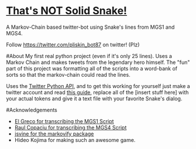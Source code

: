 # [That's NOT Solid Snake!](https://www.youtube.com/watch?v=98EkbjK9YiI)
A Markov-Chain based twitter-bot using Snake's lines from MGS1 and MGS4.

Follow https://twitter.com/pliskin_bot87 on twitter! (Plz)


#About
My first real python project (even if it's only 25 lines). Uses a Markov Chain and makes tweets from the legendary hero himself. 
The "fun" part of this project was formatting all of the scripts into a word-bank of sorts so that the markov-chain could read the lines.

Uses the [Twitter Python API](https://github.com/bear/python-twitter), and to get this working for yourself just make a twitter account and read [this guide](https://python-twitter.readthedocs.io/en/latest/getting_started.html), replace all of the [insert stuff here] with your actual tokens and give it a text file with your favorite Snake's dialog.

#Acknowledgements 
+ [El Greco for transcribing the MGS1 Script](http://www.ign.com/faqs/2004/metal-gear-solid-game-script-506035)
+ [Raul Copaciu for transcribing the MGS4 Script](https://www.gamefaqs.com/ps3/926596-metal-gear-solid-4-guns-of-the-patriots/faqs/53154)
+ [jsvine for the markovify package](https://github.com/jsvine/markovify)
+ Hideo Kojima for making such an awesome game.
